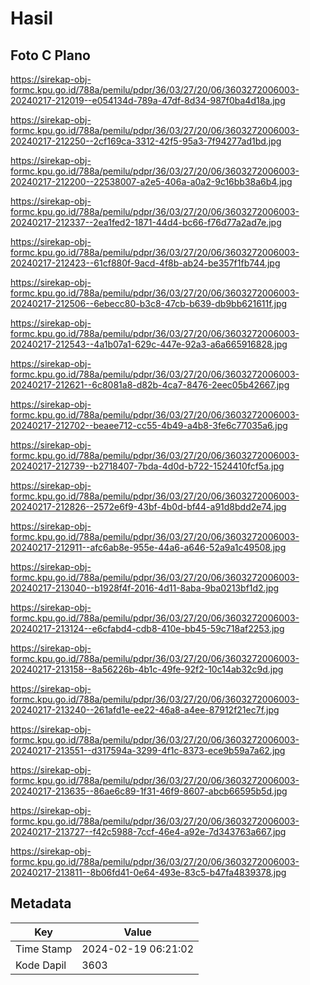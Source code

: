 # Hasil

## Foto C Plano

https://sirekap-obj-formc.kpu.go.id/788a/pemilu/pdpr/36/03/27/20/06/3603272006003-20240217-212019--e054134d-789a-47df-8d34-987f0ba4d18a.jpg

https://sirekap-obj-formc.kpu.go.id/788a/pemilu/pdpr/36/03/27/20/06/3603272006003-20240217-212250--2cf169ca-3312-42f5-95a3-7f94277ad1bd.jpg

https://sirekap-obj-formc.kpu.go.id/788a/pemilu/pdpr/36/03/27/20/06/3603272006003-20240217-212200--22538007-a2e5-406a-a0a2-9c16bb38a6b4.jpg

https://sirekap-obj-formc.kpu.go.id/788a/pemilu/pdpr/36/03/27/20/06/3603272006003-20240217-212337--2ea1fed2-1871-44d4-bc66-f76d77a2ad7e.jpg

https://sirekap-obj-formc.kpu.go.id/788a/pemilu/pdpr/36/03/27/20/06/3603272006003-20240217-212423--61cf880f-9acd-4f8b-ab24-be357f1fb744.jpg

https://sirekap-obj-formc.kpu.go.id/788a/pemilu/pdpr/36/03/27/20/06/3603272006003-20240217-212506--6ebecc80-b3c8-47cb-b639-db9bb621611f.jpg

https://sirekap-obj-formc.kpu.go.id/788a/pemilu/pdpr/36/03/27/20/06/3603272006003-20240217-212543--4a1b07a1-629c-447e-92a3-a6a665916828.jpg

https://sirekap-obj-formc.kpu.go.id/788a/pemilu/pdpr/36/03/27/20/06/3603272006003-20240217-212621--6c8081a8-d82b-4ca7-8476-2eec05b42667.jpg

https://sirekap-obj-formc.kpu.go.id/788a/pemilu/pdpr/36/03/27/20/06/3603272006003-20240217-212702--beaee712-cc55-4b49-a4b8-3fe6c77035a6.jpg

https://sirekap-obj-formc.kpu.go.id/788a/pemilu/pdpr/36/03/27/20/06/3603272006003-20240217-212739--b2718407-7bda-4d0d-b722-1524410fcf5a.jpg

https://sirekap-obj-formc.kpu.go.id/788a/pemilu/pdpr/36/03/27/20/06/3603272006003-20240217-212826--2572e6f9-43bf-4b0d-bf44-a91d8bdd2e74.jpg

https://sirekap-obj-formc.kpu.go.id/788a/pemilu/pdpr/36/03/27/20/06/3603272006003-20240217-212911--afc6ab8e-955e-44a6-a646-52a9a1c49508.jpg

https://sirekap-obj-formc.kpu.go.id/788a/pemilu/pdpr/36/03/27/20/06/3603272006003-20240217-213040--b1928f4f-2016-4d11-8aba-9ba0213bf1d2.jpg

https://sirekap-obj-formc.kpu.go.id/788a/pemilu/pdpr/36/03/27/20/06/3603272006003-20240217-213124--e6cfabd4-cdb8-410e-bb45-59c718af2253.jpg

https://sirekap-obj-formc.kpu.go.id/788a/pemilu/pdpr/36/03/27/20/06/3603272006003-20240217-213158--8a56226b-4b1c-49fe-92f2-10c14ab32c9d.jpg

https://sirekap-obj-formc.kpu.go.id/788a/pemilu/pdpr/36/03/27/20/06/3603272006003-20240217-213240--261afd1e-ee22-46a8-a4ee-87912f21ec7f.jpg

https://sirekap-obj-formc.kpu.go.id/788a/pemilu/pdpr/36/03/27/20/06/3603272006003-20240217-213551--d317594a-3299-4f1c-8373-ece9b59a7a62.jpg

https://sirekap-obj-formc.kpu.go.id/788a/pemilu/pdpr/36/03/27/20/06/3603272006003-20240217-213635--86ae6c89-1f31-46f9-8607-abcb66595b5d.jpg

https://sirekap-obj-formc.kpu.go.id/788a/pemilu/pdpr/36/03/27/20/06/3603272006003-20240217-213727--f42c5988-7ccf-46e4-a92e-7d343763a667.jpg

https://sirekap-obj-formc.kpu.go.id/788a/pemilu/pdpr/36/03/27/20/06/3603272006003-20240217-213811--8b06fd41-0e64-493e-83c5-b47fa4839378.jpg


## Metadata

| Key        | Value               |
| ---------- | ------------------- |
| Time Stamp | 2024-02-19 06:21:02 |
| Kode Dapil | 3603                |



